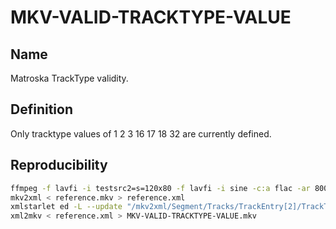 # MKV-VALID-TRACKTYPE-VALUE

## Name

Matroska TrackType validity.

## Definition

Only tracktype values of 1 2 3 16 17 18 32 are currently defined.

## Reproducibility

```sh
ffmpeg -f lavfi -i testsrc2=s=120x80 -f lavfi -i sine -c:a flac -ar 8000 -vframes 2 -c:v ffv1 -level 3 -c:a flac -g 1 -y reference.mkv
mkv2xml < reference.mkv > reference.xml
xmlstarlet ed -L --update "/mkv2xml/Segment/Tracks/TrackEntry[2]/TrackType" --value 4 reference.xml
xml2mkv < reference.xml > MKV-VALID-TRACKTYPE-VALUE.mkv
```
